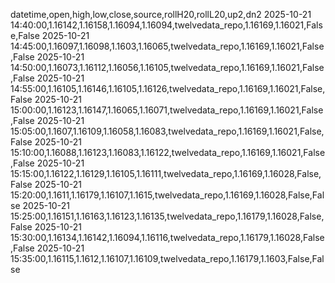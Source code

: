 datetime,open,high,low,close,source,rollH20,rollL20,up2,dn2
2025-10-21 14:40:00,1.16142,1.16158,1.16094,1.16094,twelvedata_repo,1.16169,1.16021,False,False
2025-10-21 14:45:00,1.16097,1.16098,1.1603,1.16065,twelvedata_repo,1.16169,1.16021,False,False
2025-10-21 14:50:00,1.16073,1.16112,1.16056,1.16105,twelvedata_repo,1.16169,1.16021,False,False
2025-10-21 14:55:00,1.16105,1.16146,1.16105,1.16126,twelvedata_repo,1.16169,1.16021,False,False
2025-10-21 15:00:00,1.16123,1.16147,1.16065,1.16071,twelvedata_repo,1.16169,1.16021,False,False
2025-10-21 15:05:00,1.1607,1.16109,1.16058,1.16083,twelvedata_repo,1.16169,1.16021,False,False
2025-10-21 15:10:00,1.16088,1.16123,1.16083,1.16122,twelvedata_repo,1.16169,1.16021,False,False
2025-10-21 15:15:00,1.16122,1.16129,1.16105,1.16111,twelvedata_repo,1.16169,1.16028,False,False
2025-10-21 15:20:00,1.1611,1.16179,1.16107,1.1615,twelvedata_repo,1.16169,1.16028,False,False
2025-10-21 15:25:00,1.16151,1.16163,1.16123,1.16135,twelvedata_repo,1.16179,1.16028,False,False
2025-10-21 15:30:00,1.16134,1.16142,1.16094,1.16116,twelvedata_repo,1.16179,1.16028,False,False
2025-10-21 15:35:00,1.16115,1.1612,1.16107,1.16109,twelvedata_repo,1.16179,1.1603,False,False
